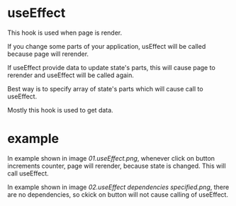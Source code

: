 

# useEffect

This hook is used when page is render.

If you change some parts of your application, usEffect will be called because page will rerender. 

If useEffect provide data to update state's parts, this will cause page to rerender and useEffect will be called again.

Best way is to specify array of state's parts which will cause call to useEffect.

Mostly this hook is used to get data.


# example

In example shown in image *01.useEffect.png*, whenever click on button increments counter, page will rerender, because state is changed. This will call useEffect.

In example shown in image *02.useEffect dependencies specified.png*, there are no dependencies, so ckick on button will not cause calling of useEffect.
